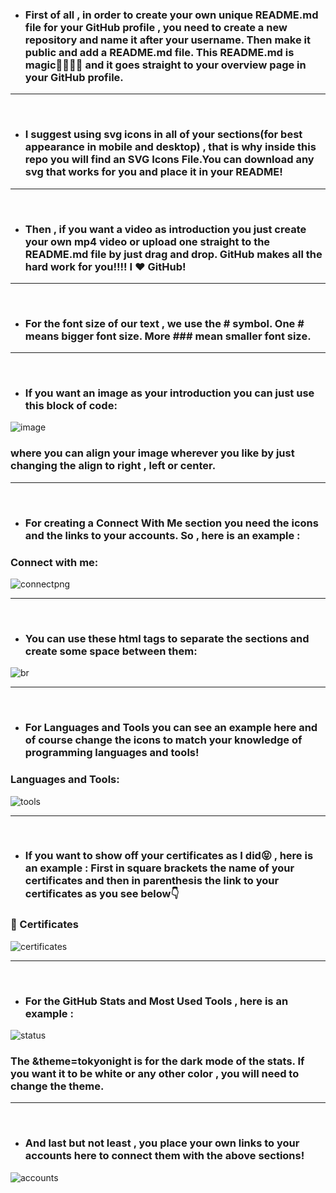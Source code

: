* ### First of all , in order to create your own unique README.md file for your GitHub profile , you need to create a new repository and name it after your username. Then make it public and add a README.md file. This README.md is magic🧙‍♂️🧙‍♀️ and it goes straight to your overview page in your GitHub profile.

---
<br/>

* ### I suggest using svg icons in all of your sections(for best appearance in mobile and desktop) , that is why inside this repo you will find an SVG Icons File.You can download any svg that works for you and place it in your README!

---
<br/>

* ### Then , if you want a video as introduction you just create your own mp4 video or upload one straight to the README.md file by just drag and drop. GitHub makes all the hard work for you!!!! I ❤ GitHub!

---
<br/>

* ### For the font size of our text , we use the # symbol. One # means bigger font size. More ### mean smaller font size.

---
<br/>

* ### If you want an image as your introduction you can just use this block of code:
 
 ![image](https://user-images.githubusercontent.com/76062682/139349734-37522568-d514-4170-a18e-b7102d3f92a6.png)
 
 ### where you can align your image wherever you like by just changing the align to right , left or center.

---
<br/>

* ### For creating a Connect With Me section you need the icons and the links to your accounts. So , here is an example : 


### Connect with me:

![connectpng](https://user-images.githubusercontent.com/76062682/139349803-bb5e9117-9d54-4968-aee9-26236078b9d0.png)

---

<br/>

* ### You can use these html tags to separate the sections and create some space between them:

![br](https://user-images.githubusercontent.com/76062682/139349823-dfa3bfb0-504f-4408-9824-2c83b80e7ecf.png)

---

<br />



* ### For Languages and Tools you can see an example here and of course change the icons to match your knowledge of programming languages and tools!

### Languages and Tools:


![tools](https://user-images.githubusercontent.com/76062682/139349833-6d663bda-9e7c-4fe4-bc2f-5386eb2edab8.png)

---

<br/>

* ###  If you want to show off your certificates as I did😝 , here is an example : First in square brackets the name of your certificates and then in parenthesis the link to your certificates as you see below👇

### 📜 Certificates


![certificates](https://user-images.githubusercontent.com/76062682/139349857-b501b2cc-dde0-4cd8-b069-a5b7304cf4e6.png)


---

<br/>

* ### For the GitHub Stats and Most Used Tools , here is an example :


![status](https://user-images.githubusercontent.com/76062682/139349862-1a15c7ea-4da1-4843-aa87-bba211e094b6.png)


### The &theme=tokyonight is for the dark mode of the stats. If you want it to be white or any other color , you will need to change the theme.

---
<br/>

* ### And last but not least , you place your own links to your accounts here to connect them with the above sections!

![accounts](https://user-images.githubusercontent.com/76062682/139349870-2b51ed9f-9220-4601-9ebc-de38b782a052.png)
